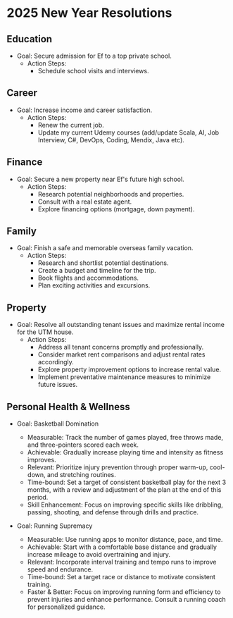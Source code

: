 # 2025 New Year Resolutions

## Education

- Goal: Secure admission for Ef to a top private school.
  - Action Steps:
    - Schedule school visits and interviews.

## Career

- Goal: Increase income and career satisfaction.
  <!-- - Options:
    - Option 1: Negotiate a raise or seek a promotion in the current OPS job.
    - Option 2: Explore and apply for higher-paying jobs in relevant fields. -->
  - Action Steps:
    - Renew the current job.
    <!-- - Apply more jobs. -->
    <!-- - Update resume and LinkedIn profile. -->
    <!-- - Network with professionals in desired fields. -->
    - Update my current Udemy courses (add/update Scala, AI, Job Interview, C#, DevOps, Coding, Mendix, Java etc).

## Finance

- Goal: Secure a new property near Ef's future high school.
  - Action Steps:
    - Research potential neighborhoods and properties.
    - Consult with a real estate agent.
    - Explore financing options (mortgage, down payment).

## Family

- Goal: Finish a safe and memorable overseas family vacation.
  - Action Steps:
    - Research and shortlist potential destinations.
    - Create a budget and timeline for the trip.
    - Book flights and accommodations.
    - Plan exciting activities and excursions.

## Property

- Goal: Resolve all outstanding tenant issues and maximize rental income for the UTM house.
  - Action Steps:
    - Address all tenant concerns promptly and professionally.
    - Consider market rent comparisons and adjust rental rates accordingly.
    - Explore property improvement options to increase rental value.
    - Implement preventative maintenance measures to minimize future issues.

## Personal Health & Wellness

<!-- - Goal: Improve running fitness.
  - Action Steps:
    - Create a consistent running schedule.
    - Consider joining a running club or finding a running buddy.
    - Set realistic goals and track progress.
    - Participate in running contests. -->

- Goal: Basketball Domination
  <!-- - Specific: Play basketball at least 3 times per week for a minimum of 1 hour each session. -->
  - Measurable: Track the number of games played, free throws made, and three-pointers scored each week.
  - Achievable: Gradually increase playing time and intensity as fitness improves.
  - Relevant: Prioritize injury prevention through proper warm-up, cool-down, and stretching routines.
  - Time-bound: Set a target of consistent basketball play for the next 3 months, with a review and adjustment of the plan at the end of this period.
  - Skill Enhancement: Focus on improving specific skills like dribbling, passing, shooting, and defense through drills and practice.
  <!-- Consider joining a league or taking basketball lessons for structured training. -->

- Goal: Running Supremacy
  <!-- - Specific: Increase weekly running distance by 10% each week. -->
  - Measurable: Use running apps to monitor distance, pace, and time.
  - Achievable: Start with a comfortable base distance and gradually increase mileage to avoid overtraining and injury.
  - Relevant: Incorporate interval training and tempo runs to improve speed and endurance.
  - Time-bound: Set a target race or distance to motivate consistent training.
  - Faster & Better: Focus on improving running form and efficiency to prevent injuries and enhance performance. Consult a running coach for personalized guidance.

<!-- Key Improvements:

- Prioritization: Resolutions are grouped by category for better focus.
- Clarity: Goals are more specific and actionable.
- Brevity: The list is more concise and easier to review.
- Focus: Eliminates minor or vague resolutions.

Tips for Success:

- Regular Review: Schedule regular check-ins (weekly or monthly) to track progress and make adjustments.
- Break Down Goals: Divide larger goals into smaller, more manageable steps.
- Celebrate Milestones: Acknowledge and reward yourself for achieving smaller goals.
- Stay Flexible: Be prepared to adjust your resolutions as needed based on unforeseen circumstances. -->
